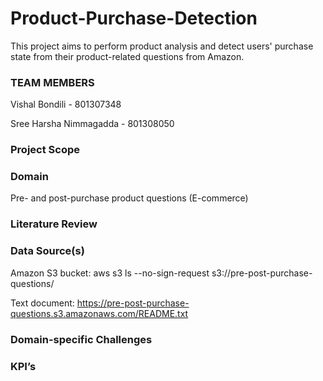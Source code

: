 # Product-Purchase-Detection
This project aims to perform product analysis and detect users' purchase state from their product-related questions from Amazon.
### TEAM MEMBERS

Vishal Bondili - 801307348

Sree Harsha Nimmagadda - 801308050


### Project Scope

### Domain
Pre- and post-purchase product questions (E-commerce) 

### Literature Review

### Data Source(s)
Amazon S3 bucket: aws s3 ls --no-sign-request s3://pre-post-purchase-questions/

Text document: https://pre-post-purchase-questions.s3.amazonaws.com/README.txt

### Domain-specific Challenges

### KPI’s





